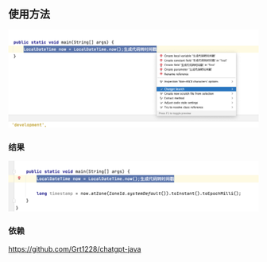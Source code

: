 ## 使用方法
![img.png](img.png)


### 结果
![img_1.png](img_1.png)



### 依赖
https://github.com/Grt1228/chatgpt-java
